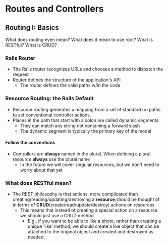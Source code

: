 # Routes and Controllers
## Routing I: Basics
What does routing even mean?
What does it mean to use root?
What is RESTful?
What is CRUD?

### Rails Router
- The Rails router recognizes URLs and chooses a method to dispatch the request
- Router defines the structure of the application's API
  - The router defines the valid paths w/in the code
### Resource Routing: the Rails Default
- Resource routing generates a mapping from a set of standard url paths to set conventional controller actions.
- Places in the path that start with a colon are called dynamic segments
  - They can match any string not containing a forward slash
  - The dynamic segment is typically the primary key of the model
#### **Follow the conventions**
- Controllers are **always** named in the plural. When defining a plural resource **always** use the plural name
  - In the future we will cover singular resources, but we don't need to worry about that yet
### What does RESTful mean?
- The REST philosophy is that actions, more complicated than creating/reading/updating/destroying a **resource**,should be thought of in terms of **CRUD**(create/read/update/destroy) actions on resources
  - This means that instead of creating a special action on a resource we should just use a CRUD method
	- E.g., if you want to be able to like a photo, rather than creating a unique 'like' method, we should create a like object that can be attached to the original object and created and destroyed as needed.

